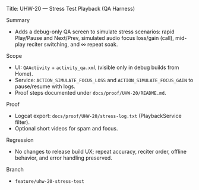 Title: UHW-20 — Stress Test Playback (QA Harness)

Summary
- Adds a debug-only QA screen to simulate stress scenarios: rapid Play/Pause and Next/Prev, simulated audio focus loss/gain (call), mid-play reciter switching, and ∞ repeat soak.

Scope
- UI: `QAActivity` + `activity_qa.xml` (visible only in debug builds from Home).
- Service: `ACTION_SIMULATE_FOCUS_LOSS` and `ACTION_SIMULATE_FOCUS_GAIN` to pause/resume with logs.
- Proof steps documented under `docs/proof/UHW-20/README.md`.

Proof
- Logcat export: `docs/proof/UHW-20/stress-log.txt` (PlaybackService filter).
- Optional short videos for spam and focus.

Regression
- No changes to release build UX; repeat accuracy, reciter order, offline behavior, and error handling preserved.

Branch
- `feature/uhw-20-stress-test`

